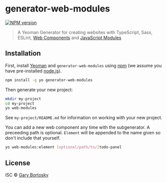 # generator-web-modules

[![NPM version][npm-image]][npm-url]

> A Yeoman Generator for creating websites with TypeScript, Sass, ESLint, [Web Components](https://developer.mozilla.org/en-US/docs/Web/Web_Components/Using_custom_elements) and [JavaScript Modules](https://developer.mozilla.org/en-US/docs/Web/JavaScript/Guide/Modules)

## Installation

First, install [Yeoman](http://yeoman.io) and `generator-web-modules` using [npm](https://www.npmjs.com/) (we assume you have pre-installed [node.js](https://nodejs.org/)).

```bash
npm install -g yo generator-web-modules
```

Then generate your new project:

```bash
mkdir my-project
cd my-project
yo web-modules
```

See `my-project/README.md` for information on working with your new project.

You can add a new web component any time with the subgenerator. A preceeding path is optional. `Element` will be appended to the name given so don't include that yourself.

```bash
yo web-modules:element [optional/path/to/]todo-panel
```

## License

ISC © [Gary Bortosky](https://github.com/GaryB432)

[npm-image]: https://badge.fury.io/js/generator-web-modules.svg
[npm-url]: https://npmjs.org/package/generator-web-modules
